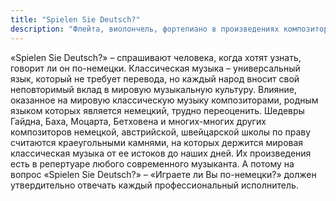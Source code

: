 ```yaml
---
title: "Spielen Sie Deutsch?"
description: "Флейта, виолончель, фортепиано в произведениях композиторов Германии, Австрии и Швейцарии"
---
```

«Spielen Sie Deutsch?» – спрашивают человека, когда хотят узнать, говорит ли он по-немецки. Классическая музыка – универсальный язык, который не требует перевода, но каждый народ вносит свой неповторимый вклад в мировую музыкальную культуру. Влияние, оказанное на мировую классическую музыку композиторами, родным языком которых является немецкий, трудно переоценить. Шедевры Гайдна, Баха, Моцарта, Бетховена и многих-многих других композиторов немецкой, австрийской, швейцарской школы по праву считаются краеугольными камнями, на которых держится мировая классическая музыка от ее истоков до наших дней. Их произведения есть в репертуаре любого современного музыканта. А потому на вопрос «Spielen Sie Deutsch?» – «Играете ли Вы по-немецки?» должен утвердительно отвечать каждый профессиональный исполнитель.
